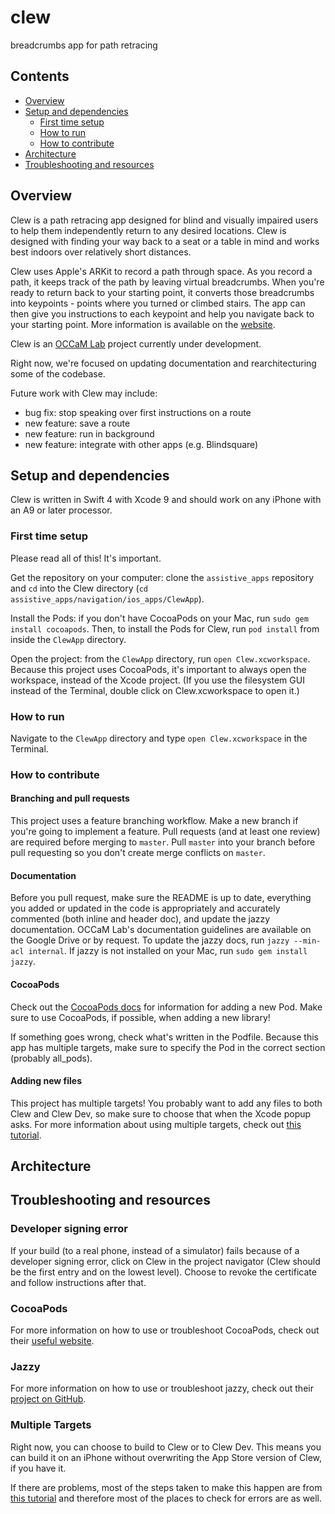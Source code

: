 # clew
breadcrumbs app for path retracing

## Contents
- [Overview](#overview)
- [Setup and dependencies](#setup-and-dependencies)
  - [First time setup](#first-time-setup)
  - [How to run](#how-to-run)
  - [How to contribute](#how-to-contribute)
- [Architecture](#architecture)
- [Troubleshooting and resources](#troubleshooting-and-resources)

## Overview

Clew is a path retracing app designed for blind and visually impaired users to help them independently return to any desired locations. Clew is designed with finding your way back to a seat or a table in mind and works best indoors over relatively short distances.

Clew uses Apple's ARKit to record a path through space. As you record a path, it keeps track of the path by leaving virtual breadcrumbs. When you're ready to return back to your starting point, it converts those breadcrumbs into keypoints - points where you turned or climbed stairs. The app can then give you instructions to each keypoint and help you navigate back to your starting point. More information is available on the [website](www.clewapp.org "Clew website").

Clew is an [OCCaM Lab](http://occam.olin.edu/) project currently under development.

Right now, we're focused on updating documentation and rearchitecturing some of the codebase.

Future work with Clew may include:
- bug fix: stop speaking over first instructions on a route
- new feature: save a route
- new feature: run in background
- new feature: integrate with other apps (e.g. Blindsquare)

## Setup and dependencies

Clew is written in Swift 4 with Xcode 9 and should work on any iPhone with an A9 or later processor.

### First time setup

Please read all of this! It's important.

Get the repository on your computer: clone the `assistive_apps` repository and `cd` into the Clew directory (`cd assistive_apps/navigation/ios_apps/ClewApp`).

Install the Pods: if you don't have CocoaPods on your Mac, run `sudo gem install cocoapods`. Then, to install the Pods for Clew, run `pod install` from inside the `ClewApp` directory.

Open the project: from the `ClewApp` directory, run `open Clew.xcworkspace`. Because this project uses CocoaPods, it's important to always open the workspace, instead of the Xcode project. (If you use the filesystem GUI instead of the Terminal, double click on Clew.xcworkspace to open it.)

### How to run

Navigate to the `ClewApp` directory and type `open Clew.xcworkspace` in the Terminal.

### How to contribute

#### Branching and pull requests
This project uses a feature branching workflow. Make a new branch if you're going to implement a feature. Pull requests (and at least one review) are required before merging to `master`. Pull `master` into your branch before pull requesting so you don't create merge conflicts on `master`.

#### Documentation
Before you pull request, make sure the README is up to date, everything you added or updated in the code is appropriately and accurately commented (both inline and header doc), and update the jazzy documentation. OCCaM Lab's documentation guidelines are available on the Google Drive or by request. To update the jazzy docs, run `jazzy --min-acl internal`. If jazzy is not installed on your Mac, run `sudo gem install jazzy`.

#### CocoaPods

Check out the [CocoaPods docs](cocoapods.org "CocoaPods website") for information for adding a new Pod. Make sure to use CocoaPods, if possible, when adding a new library!

If something goes wrong, check what's written in the Podfile. Because this app has multiple targets, make sure to specify the Pod in the correct section (probably all_pods). 

#### Adding new files

This project has multiple targets! You probably want to add any files to both Clew and Clew Dev, so make sure to choose that when the Xcode popup asks. For more information about using multiple targets, check out [this tutorial](https://www.appcoda.com/using-xcode-targets "Using Xcode Targets").

## Architecture
<!-- TODO: describe architecture -->

## Troubleshooting and resources

### Developer signing error

If your build (to a real phone, instead of a simulator) fails because of a developer signing error, click on Clew in the project navigator (Clew should be the first entry and on the lowest level). Choose to revoke the certificate and follow instructions after that.

### CocoaPods

For more information on how to use or troubleshoot CocoaPods, check out their [useful website](https://cocoapods.org/ "CocoaPods website").

### Jazzy

For more information on how to use or troubleshoot jazzy, check out their [project on GitHub](https://github.com/realm/jazzy "Jazzy on GitHub").

### Multiple Targets

Right now, you can choose to build to Clew or to Clew Dev. This means you can build it on an iPhone without overwriting the App Store version of Clew, if you have it. 

If there are problems, most of the steps taken to make this happen are from [this tutorial](https://www.appcoda.com/using-xcode-targets "Using Xcode Targets") and therefore most of the places to check for errors are as well.
